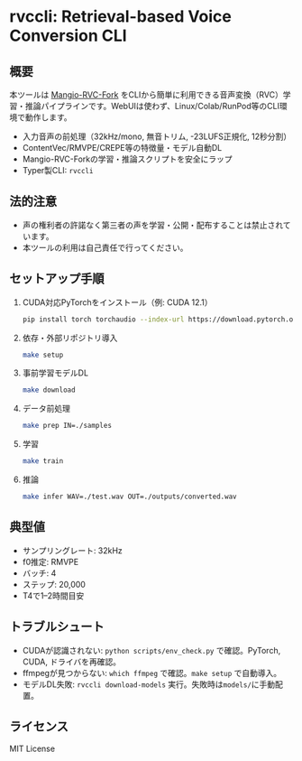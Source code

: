 # rvccli: Retrieval-based Voice Conversion CLI

## 概要
本ツールは [Mangio-RVC-Fork](https://github.com/Mangio621/Mangio-RVC-Fork) をCLIから簡単に利用できる音声変換（RVC）学習・推論パイプラインです。WebUIは使わず、Linux/Colab/RunPod等のCLI環境で動作します。

- 入力音声の前処理（32kHz/mono, 無音トリム, -23LUFS正規化, 12秒分割）
- ContentVec/RMVPE/CREPE等の特徴量・モデル自動DL
- Mangio-RVC-Forkの学習・推論スクリプトを安全にラップ
- Typer製CLI: `rvccli`

## 法的注意
- 声の権利者の許諾なく第三者の声を学習・公開・配布することは禁止されています。
- 本ツールの利用は自己責任で行ってください。

## セットアップ手順
1. CUDA対応PyTorchをインストール（例: CUDA 12.1）
   ```sh
   pip install torch torchaudio --index-url https://download.pytorch.org/whl/cu121
   ```
2. 依存・外部リポジトリ導入
   ```sh
   make setup
   ```
3. 事前学習モデルDL
   ```sh
   make download
   ```
4. データ前処理
   ```sh
   make prep IN=./samples
   ```
5. 学習
   ```sh
   make train
   ```
6. 推論
   ```sh
   make infer WAV=./test.wav OUT=./outputs/converted.wav
   ```

## 典型値
- サンプリングレート: 32kHz
- f0推定: RMVPE
- バッチ: 4
- ステップ: 20,000
- T4で1–2時間目安

## トラブルシュート
- CUDAが認識されない: `python scripts/env_check.py` で確認。PyTorch, CUDA, ドライバを再確認。
- ffmpegが見つからない: `which ffmpeg` で確認。`make setup` で自動導入。
- モデルDL失敗: `rvccli download-models` 実行。失敗時は`models/`に手動配置。

## ライセンス
MIT License
